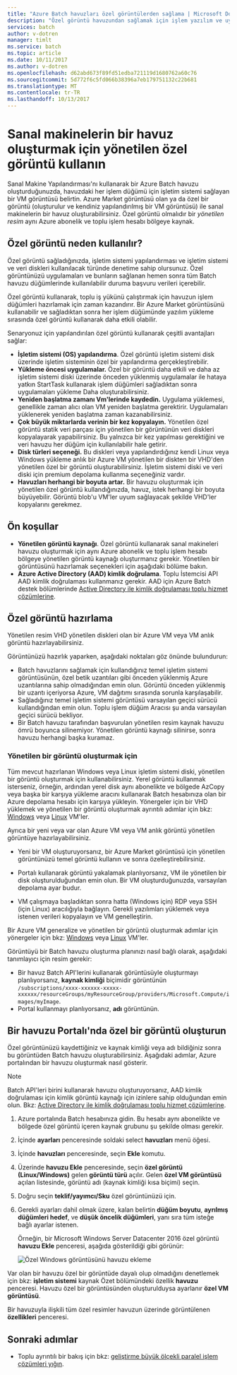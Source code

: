 ```yaml
---
title: "Azure Batch havuzları özel görüntülerden sağlama | Microsoft Docs"
description: "Özel görüntü havuzundan sağlamak için işlem yazılım ve uygulamanız için gereksinim duyduğunuz verileri içeren düğümlerini toplu oluşturabilirsiniz. Özel resimler toplu iş yüklerini çalıştırmak için işlem düğümleri yapılandırmak için etkili bir yoludur."
services: batch
author: v-dotren
manager: timlt
ms.service: batch
ms.topic: article
ms.date: 10/11/2017
ms.author: v-dotren
ms.openlocfilehash: d62abd673f89fd51edba721119d1680762a60c76
ms.sourcegitcommit: 5d772f6c5fd066b38396a7eb179751132c22b681
ms.translationtype: MT
ms.contentlocale: tr-TR
ms.lasthandoff: 10/13/2017
---
```

# <a name="use-a-managed-custom-image-to-create-a-pool-of-virtual-machines"></a>Sanal makinelerin bir havuz oluşturmak için yönetilen özel görüntü kullanın 

Sanal Makine Yapılandırması'nı kullanarak bir Azure Batch havuzu oluşturduğunuzda, havuzdaki her işlem düğümü için işletim sistemi sağlayan bir VM görüntüsü belirtin. Azure Market görüntüsü olan ya da özel bir görüntü (oluşturulur ve kendiniz yapılandırılmış bir VM görüntüsü) ile sanal makinelerin bir havuz oluşturabilirsiniz. Özel görüntü olmalıdır bir *yönetilen resim* aynı Azure abonelik ve toplu işlem hesabı bölgeye kaynak.

## <a name="why-use-a-custom-image"></a>Özel görüntü neden kullanılır?
Özel görüntü sağladığınızda, işletim sistemi yapılandırması ve işletim sistemi ve veri diskleri kullanılacak türünde denetime sahip olursunuz. Özel görüntünüzü uygulamaları ve bunların sağlanan hemen sonra tüm Batch havuzu düğümlerinde kullanılabilir duruma başvuru verileri içerebilir.

Özel görüntü kullanarak, toplu iş yükünü çalıştırmak için havuzun işlem düğümleri hazırlamak için zaman kazandırır. Bir Azure Market görüntüsünü kullanabilir ve sağladıktan sonra her işlem düğümünde yazılım yükleme sırasında özel görüntü kullanarak daha etkili olabilir.

Senaryonuz için yapılandırılan özel görüntü kullanarak çeşitli avantajları sağlar:

- **İşletim sistemi (OS) yapılandırma**. Özel görüntü işletim sistemi disk üzerinde işletim sisteminin özel bir yapılandırma gerçekleştirebilir. 
- **Yükleme öncesi uygulamalar.** Özel bir görüntü daha etkili ve daha az işletim sistemi diski üzerinde önceden yüklenmiş uygulamalar ile hataya yatkın StartTask kullanarak işlem düğümleri sağladıktan sonra uygulamaları yükleme Daha oluşturabilirsiniz.
- **Yeniden başlatma zamanı Vm'lerinde kaydedin.** Uygulama yüklemesi, genellikle zaman alıcı olan VM yeniden başlatma gerektirir. Uygulamaları yüklenerek yeniden başlatma zaman kazanabilirsiniz. 
- **Çok büyük miktarlarda verinin bir kez kopyalayın.** Yönetilen özel görüntü statik veri parçası için yönetilen bir görüntünün veri diskleri kopyalayarak yapabilirsiniz. Bu yalnızca bir kez yapılması gerektiğini ve veri havuzu her düğüm için kullanılabilir hale getirir.
- **Disk türleri seçeneği.** Bu diskleri veya yapılandırdığınız kendi Linux veya Windows yükleme anlık bir Azure VM yönetilen bir diskten bir VHD'den yönetilen özel bir görüntü oluşturabilirsiniz. İşletim sistemi diski ve veri diski için premium depolama kullanma seçeneğiniz vardır.
- **Havuzları herhangi bir boyuta artar.** Bir havuzu oluşturmak için yönetilen özel görüntü kullandığınızda, havuz, istek herhangi bir boyuta büyüyebilir. Görüntü blob'u VM'ler uyum sağlayacak şekilde VHD'ler kopyalarını gerekmez. 


## <a name="prerequisites"></a>Ön koşullar

- **Yönetilen görüntü kaynağı**. Özel görüntü kullanarak sanal makineleri havuzu oluşturmak için aynı Azure abonelik ve toplu işlem hesabı bölgeye yönetilen görüntü kaynağı oluşturmanız gerekir. Yönetilen bir görüntüsünü hazırlamak seçenekleri için aşağıdaki bölüme bakın.
- **Azure Active Directory (AAD) kimlik doğrulama**. Toplu İstemcisi API AAD kimlik doğrulaması kullanmanız gerekir. AAD için Azure Batch destek bölümlerinde [Active Directory ile kimlik doğrulaması toplu hizmet çözümlerine](batch-aad-auth.md).

    
## <a name="prepare-a-custom-image"></a>Özel görüntü hazırlama
Yönetilen resim VHD yönetilen diskleri olan bir Azure VM veya VM anlık görüntü hazırlayabilirsiniz. 

Görüntünüzü hazırlık yaparken, aşağıdaki noktaları göz önünde bulundurun:

* Batch havuzlarını sağlamak için kullandığınız temel işletim sistemi görüntüsünün, özel betik uzantıları gibi önceden yüklenmiş Azure uzantılarına sahip olmadığından emin olun. Görüntü önceden yüklenmiş bir uzantı içeriyorsa Azure, VM dağıtımı sırasında sorunla karşılaşabilir.
* Sağladığınız temel işletim sistemi görüntüsü varsayılan geçici sürücü kullandığından emin olun. Toplu işlem düğüm Aracısı şu anda varsayılan geçici sürücü bekliyor.
* Bir Batch havuzu tarafından başvurulan yönetilen resim kaynak havuzu ömrü boyunca silinemiyor. Yönetilen görüntü kaynağı silinirse, sonra havuzu herhangi başka kuramaz. 

### <a name="to-create-a-managed-image"></a>Yönetilen bir görüntü oluşturmak için
Tüm mevcut hazırlanan Windows veya Linux işletim sistemi diski, yönetilen bir görüntü oluşturmak için kullanabilirsiniz. Yerel görüntü kullanmak isterseniz, örneğin, ardından yerel disk aynı abonelikte ve bölgede AzCopy veya başka bir karşıya yükleme aracını kullanarak Batch hesabınıza olan bir Azure depolama hesabı için karşıya yükleyin. Yönergeler için bir VHD yüklemek ve yönetilen bir görüntü oluşturmak ayrıntılı adımlar için bkz: [Windows](../virtual-machines/windows/upload-generalized-managed.md) veya [Linux](../virtual-machines/linux/upload-vhd.md) VM'ler.

Ayrıca bir yeni veya var olan Azure VM veya VM anlık görüntü yönetilen görüntüye hazırlayabilirsiniz. 

* Yeni bir VM oluşturuyorsanız, bir Azure Market görüntüsü için yönetilen görüntünüzü temel görüntü kullanın ve sonra özelleştirebilirsiniz. 

* Portalı kullanarak görüntü yakalamak planlıyorsanız, VM ile yönetilen bir disk oluşturulduğundan emin olun. Bir VM oluşturduğunuzda, varsayılan depolama ayar budur.

* VM çalışmaya başladıktan sonra hatta (Windows için) RDP veya SSH (için Linux) aracılığıyla bağlayın. Gerekli yazılımları yüklemek veya istenen verileri kopyalayın ve VM genelleştirin.  

Bir Azure VM generalize ve yönetilen bir görüntü oluşturmak adımlar için yönergeler için bkz: [Windows](../virtual-machines/windows/capture-image-resource.md) veya [Linux](../virtual-machines/linux/capture-image.md) VM'ler.

Görüntüyü bir Batch havuzu oluşturma planınızı nasıl bağlı olarak, aşağıdaki tanımlayıcı için resim gerekir:

* Bir havuz Batch API'lerini kullanarak görüntüsüyle oluşturmayı planlıyorsanız, **kaynak kimliği** biçimidir görüntünün `/subscriptions/xxxx-xxxxxx-xxxxx-xxxxxx/resourceGroups/myResourceGroup/providers/Microsoft.Compute/images/myImage`. 
* Portal kullanmayı planlıyorsanız, **adı** görüntünün. 





## <a name="create-a-pool-from-a-custom-image-in-the-portal"></a>Bir havuzu Portalı'nda özel bir görüntü oluşturun

Özel görüntünüzü kaydettiğiniz ve kaynak kimliği veya adı bildiğiniz sonra bu görüntüden Batch havuzu oluşturabilirsiniz. Aşağıdaki adımlar, Azure portalından bir havuzu oluşturmak nasıl gösterir.

> [!NOTE]
> Batch API'leri birini kullanarak havuzu oluşturuyorsanız, AAD kimlik doğrulaması için kimlik görüntü kaynağı için izinlere sahip olduğundan emin olun. Bkz: [Active Directory ile kimlik doğrulaması toplu hizmet çözümlerine](batch-aad-auth.md).
>

1. Azure portalında Batch hesabınıza gidin. Bu hesabı aynı abonelikte ve bölgede özel görüntü içeren kaynak grubunu şu şekilde olması gerekir. 
2. İçinde **ayarları** penceresinde soldaki select **havuzları** menü öğesi.
3. İçinde **havuzları** penceresinde, seçin **Ekle** komutu.
4. Üzerinde **havuzu Ekle** penceresinde, seçin **özel görüntü (Linux/Windows)** gelen **görüntü türü** açılır. Gelen **özel VM görüntüsü** açılan listesinde, görüntü adı (kaynak kimliği kısa biçimi) seçin.
5. Doğru seçin **teklif/yayımcı/Sku** özel görüntünüzü için.
6. Gerekli ayarları dahil olmak üzere, kalan belirtin **düğüm boyutu**, **ayrılmış düğümleri hedef**, ve **düşük öncelik düğümleri**, yanı sıra tüm isteğe bağlı ayarlar istenen.

    Örneğin, bir Microsoft Windows Server Datacenter 2016 özel görüntü **havuzu Ekle** penceresi, aşağıda gösterildiği gibi görünür:

    ![Özel Windows görüntüsünü havuzu ekleme](media/batch-custom-images/add-pool-custom-image.png)
  
Var olan bir havuzu özel bir görüntüde dayalı olup olmadığını denetlemek için bkz: **işletim sistemi** kaynak Özet bölümündeki özellik **havuzu** penceresi. Havuzu özel bir görüntüsünden oluşturulduysa ayarlanır **özel VM görüntüsü**.

Bir havuzuyla ilişkili tüm özel resimler havuzun üzerinde görüntülenen **özellikleri** penceresi.
 
## <a name="next-steps"></a>Sonraki adımlar

- Toplu ayrıntılı bir bakış için bkz: [geliştirme büyük ölçekli paralel işlem çözümleri yığın](batch-api-basics.md).
